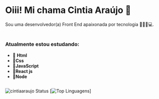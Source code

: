 # Oiii! Mi chama Cintia Araújo 👋
 Sou uma desenvolvedor(a) Front End apaixonada por tecnologia 👩🏻‍💻💻.
#



### Atualmente estou estudando:                                       



- 🚀 **Html**
- 🚀**Css**
- 🚀**JavaScript**
- 🚀**React js** 
- 🚀**Node**

 
##
![cintiaaraujo Status](https://github-readme-stats.vercel.app/api?username=cintiaaraujo&theme=radical )
[![Top Linguagens](https://github-readme-stats.vercel.app/api/top-langs/?username=cintiaaraujo&theme=radical)]

